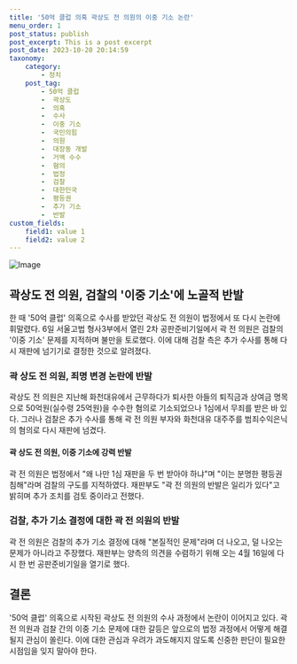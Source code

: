 ```yaml
---
title: '50억 클럽 의혹 곽상도 전 의원의 이중 기소 논란'
menu_order: 1
post_status: publish
post_excerpt: This is a post excerpt
post_date: 2023-10-20 20:14:59
taxonomy:
    category:
        - 정치
    post_tag:
        - 50억 클럽
        -  곽상도
        -  의혹
        -  수사
        -  이중 기소
        -  국민의힘
        -  의원
        -  대장동 개발
        -  거액 수수
        -  혐의
        -  법정
        -  검찰
        -  대한민국
        -  평등권
        -  추가 기소
        -  반발
custom_fields:
    field1: value 1
    field2: value 2
---
```


![Image](https://imgnews.pstatic.net/image/088/2024/02/06/0000861123_001_20240206184001240.jpg?type=w647)


## 곽상도 전 의원, 검찰의 '이중 기소'에 노골적 반발

한 때 '50억 클럽' 의혹으로 수사를 받았던 곽상도 전 의원이 법정에서 또 다시 논란에 휘말렸다. 6일 서울고법 형사3부에서 열린 2차 공판준비기일에서 곽 전 의원은 검찰의 '이중 기소' 문제를 지적하며 불만을 토로했다. 이에 대해 검찰 측은 추가 수사를 통해 다시 재판에 넘기기로 결정한 것으로 알려졌다.

### 곽 상도 전 의원, 죄명 변경 논란에 반발

곽상도 전 의원은 지난해 화천대유에서 근무하다가 퇴사한 아들의 퇴직금과 상여금 명목으로 50억원(실수령 25억원)을 수수한 혐의로 기소되었으나 1심에서 무죄를 받은 바 있다. 그러나 검찰은 추가 수사를 통해 곽 전 의원 부자와 화천대유 대주주를 범죄수익은닉의 혐의로 다시 재판에 넘겼다.

#### 곽 상도 전 의원, 이중 기소에 강력 반발

곽 전 의원은 법정에서 "왜 나만 1심 재판을 두 번 받아야 하냐"며 "이는 분명한 평등권 침해"라며 검찰의 구도를 지적하였다. 재판부도 "곽 전 의원의 반발은 일리가 있다"고 밝히며 추가 조치를 검토 중이라고 전했다.

### 검찰, 추가 기소 결정에 대한 곽 전 의원의 반발

곽 전 의원은 검찰의 추가 기소 결정에 대해 "본질적인 문제"라며 더 나오고, 덜 나오는 문제가 아니라고 주장했다. 재판부는 양측의 의견을 수렴하기 위해 오는 4월 16일에 다시 한 번 공판준비기일을 열기로 했다.

## 결론

'50억 클럽' 의혹으로 시작된 곽상도 전 의원의 수사 과정에서 논란이 이어지고 있다. 곽 전 의원과 검찰 간의 이중 기소 문제에 대한 갈등은 앞으로의 법정 과정에서 어떻게 해결될지 관심이 쏠린다. 이에 대한 관심과 우려가 과도해지지 않도록 신중한 판단이 필요한 시점임을 잊지 말아야 한다.

